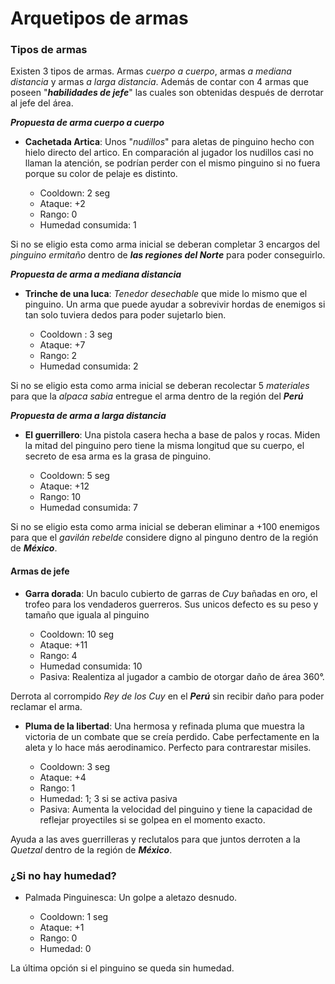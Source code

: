 # Arquetipos de armas

### Tipos de armas

Existen 3 tipos de armas. Armas *cuerpo a cuerpo*, armas *a mediana distancia* y armas *a larga distancia*. Además de contar con 4 armas que poseen "***habilidades de jefe***" las cuales son obtenidas después de derrotar al jefe del área.

***Propuesta de arma cuerpo a cuerpo***

- **Cachetada Artica**: Unos "*nudillos*" para aletas de pinguino hecho con hielo directo del artico. En comparación al jugador los nudillos casi no llaman la atención, se podrían perder con el mismo pinguino si no fuera porque su color de pelaje es distinto.

    - Cooldown: 2 seg
    - Ataque: +2
    - Rango: 0
    - Humedad consumida: 1

Si no se eligio esta como arma inicial se deberan completar 3 encargos del *pinguino ermitaño* dentro de ***las regiones del Norte*** para poder conseguirlo.

***Propuesta de arma a mediana distancia***

- **Trinche de una luca**: *Tenedor desechable* que mide lo mismo que el pinguino. Un arma que puede ayudar a sobrevivir hordas de enemigos si tan solo tuviera dedos para poder sujetarlo bien.

    - Cooldown : 3 seg
    - Ataque: +7
    - Rango: 2
    - Humedad consumida: 2

Si no se eligio esta como arma inicial se deberan recolectar 5 *materiales* para que la *alpaca sabia* entregue el arma dentro de la región del ***Perú***

***Propuesta de arma a larga distancia***

- **El guerrillero**: Una pistola casera hecha a base de palos y rocas. Miden la mitad del pinguino pero tiene la misma longitud que su cuerpo, el secreto de esa arma es la grasa de pinguino.

    - Cooldown: 5 seg
    - Ataque: +12
    - Rango: 10
    - Humedad consumida: 7

Si no se eligio esta como arma inicial se deberan eliminar a +100 enemigos para que el *gavilán rebelde* considere digno al pinguno dentro de la región de ***México***.

#### Armas de jefe

- **Garra dorada**: Un baculo cubierto de garras de *Cuy* bañadas en oro, el trofeo para los vendaderos guerreros. Sus unicos defecto es su peso y tamaño que iguala al pinguino

    - Cooldown: 10 seg
    - Ataque: +11
    - Rango: 4
    - Humedad consumida: 10
    - Pasiva: Realentiza al jugador a cambio de otorgar daño de área 360°.

Derrota al corrompido *Rey de los Cuy* en el ***Perú*** sin recibir daño para poder reclamar el arma.

- **Pluma de la libertad**: Una hermosa y refinada pluma que muestra la victoria de un combate que se creía perdido. Cabe perfectamente en la aleta y lo hace más aerodinamico. Perfecto para contrarestar misiles.

    - Cooldown: 3 seg
    - Ataque: +4
    - Rango: 1
    - Humedad: 1; 3 si se activa pasiva
    - Pasiva: Aumenta la velocidad del pinguino y tiene la capacidad de reflejar proyectiles si se golpea en el momento exacto.

Ayuda a las aves guerrilleras y reclutalos para que juntos derroten a la *Quetzal* dentro de la región de ***México***. 

### ¿Si no hay humedad?

- Palmada Pinguinesca: Un golpe a aletazo desnudo.

    - Cooldown: 1 seg
    - Ataque: +1
    - Rango: 0
    - Humedad: 0

La última opción si el pinguino se queda sin humedad.